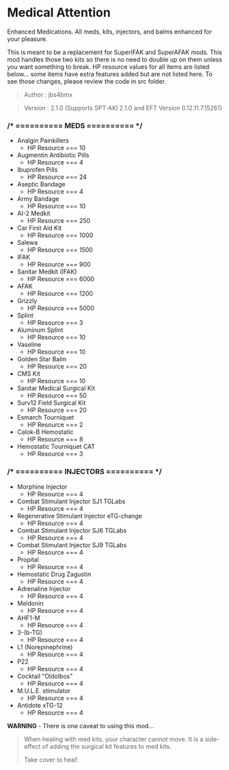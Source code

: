 # Medical Attention

Enhanced Medications. All meds, kits, injectors, and balms enhanced for your pleasure.

This is meant to be a replacement for SuperIFAK and SuperAFAK mods. This mod handles those two kits so there is no need to double up on them unless you want something to break. HP resource values for all items are listed below... some items have extra features added but are not listed here. To see those changes, please review the code in src folder.

>Author  : jbs4bmx

>Version : 2.1.0 (Supports SPT-AKI 2.1.0 and EFT Version 0.12.11.7.15261)


### /* ========== MEDS ========== */

* Analgin Painkillers
  * HP Resource === 10
* Augmentin Antibiotic Pills
  * HP Resource === 4
* Ibuprofen Pills
  * HP Resource === 24
* Aseptic Bandage
  * HP Resource === 4
* Army Bandage
  * HP Resource === 10
* AI-2 Medkit
  * HP Resource === 250
* Car First Aid Kit
  * HP Resource === 1000
* Salewa
  * HP Resource === 1500
* IFAK
  * HP Resource === 900
* Sanitar Medkit (IFAK)
  * HP Resource === 6000
* AFAK
  * HP Resource === 1200
* Grizzly
  * HP Resource === 5000
* Splint
  * HP Resource === 3
* Aluminum Splint
  * HP Resource === 10
* Vaseline
  * HP Resource === 10
* Golden Star Balm
  * HP Resource === 20
* CMS Kit
  * HP Resource === 10
* Sanitar Medical Surgical Kit
  * HP Resource === 50
* Surv12 Field Surgical Kit
  * HP Resource === 20
* Esmarch Tourniquet
  * HP Resource === 2
* Calok-B Hemostatic
  * HP Resource === 8
* Hemostatic Tourniquet CAT
  * HP Resource === 3


### /* ========== INJECTORS ========== */

* Morphine Injector
  * HP Resource === 4
* Combat Stimulant Injector SJ1 TGLabs
  * HP Resource === 4
* Regenerative Stimulant Injector eTG-change
  * HP Resource === 4
* Combat Stimulant Injector SJ6 TGLabs
  * HP Resource === 4
* Combat Stimulant Injector SJ9 TGLabs
  * HP Resource === 4
* Propital
  * HP Resource === 4
* Hemostatic Drug Zagustin
  * HP Resource === 4
* Adrenaline Injector
  * HP Resource === 4
* Meldonin
  * HP Resource === 4
* AHF1-M
  * HP Resource === 4
* 3-(b-TG)
  * HP Resource === 4
* L1 (Norepinephrine)
  * HP Resource === 4
* P22
  * HP Resource === 4
* Cocktail "Oldolbos"
  * HP Resource === 4
* M.U.L.E. stimulator
  * HP Resource === 4
* Antidote xTG-12
  * HP Resource === 4


**WARNING** - There is one caveat to using this mod...
>When healing with med kits, your character cannot move. It is a side-effect of adding the surgical kit features to med kits.
>
>Take cover to heal!
